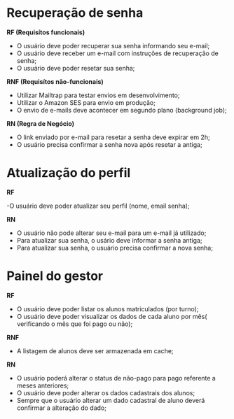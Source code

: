# Recuperação de senha

**RF (Requisítos funcionais)**

- O usuário deve poder recuperar sua senha informando seu e-mail;
- O usuário deve receber um e-mail com instruções de recuperação de senha;
- O usuário deve poder resetar sua senha;

**RNF (Requisítos não-funcionais)**

- Utilizar Mailtrap para testar envios em desenvolvimento;
- Utilizar o Amazon SES para envio em produção;
- O envio de e-mails deve acontecer em segundo plano (background job);

**RN (Regra de Negócio)**

- O link enviado por e-mail para resetar a senha deve expirar em 2h;
- O usuário precisa confirmar a senha nova após resetar a antiga;

# Atualização do perfil

**RF**

-O usuário deve poder atualizar seu perfil (nome, email senha);

**RN**

- O usuário não pode alterar seu e-mail para um e-mail já utilizado;
- Para atualizar sua senha, o usário deve informar a senha antiga;
- Para atualizar sua senha, o usuário precisa confirmar a nova senha;

# Painel do gestor

**RF**

- O usuário deve poder listar os alunos matriculados (por turno);
- O usuário deve poder visualizar os dados de cada aluno por mês( verificando o mês que foi pago ou não);

**RNF**

- A listagem de alunos deve ser armazenada em cache;

**RN**

- O usuário poderá alterar o status de não-pago para pago referente a meses anteriores;
- O usuário deve poder alterar os dados cadastrais dos alunos;
- Sempre que o usuário alterar um dado cadastral de aluno deverá confirmar a alteração do dado;
